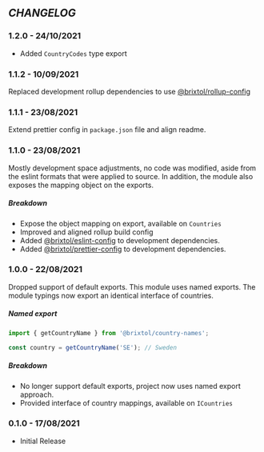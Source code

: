 ## _CHANGELOG_

### 1.2.0 - 24/10/2021

- Added `CountryCodes` type export

### 1.1.2 - 10/09/2021

Replaced development rollup dependencies to use [@brixtol/rollup-config](https://github.com/BRIXTOL/rollup-config)

### 1.1.1 - 23/08/2021

Extend prettier config in `package.json` file and align readme.

### 1.1.0 - 23/08/2021

Mostly development space adjustments, no code was modified, aside from the eslint formats that were applied to source. In addition, the module also exposes the mapping object on the exports.

##### Breakdown

- Expose the object mapping on export, available on `Countries`
- Improved and aligned rollup build config
- Added [@brixtol/eslint-config](https://github.com/BRIXTOL/eslint-config) to development dependencies.
- Added [@brixtol/prettier-config](https://github.com/BRIXTOL/prettier-config) to development dependencies.

### 1.0.0 - 22/08/2021

Dropped support of default exports. This module uses named exports. The module typings now export an identical interface of countries.

##### Named export

```js
import { getCountryName } from '@brixtol/country-names';

const country = getCountryName('SE'); // Sweden
```

##### Breakdown

- No longer support default exports, project now uses named export approach.
- Provided interface of country mappings, available on `ICountries`

### 0.1.0 - 17/08/2021

- Initial Release
